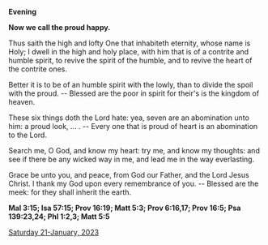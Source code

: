 **Evening**

**Now we call the proud happy.**
 
Thus saith the high and lofty One that inhabiteth eternity, whose name is Holy; I dwell in the high and holy place, with him that is of a contrite and humble spirit, to revive the spirit of the humble, and to revive the heart of the contrite ones.
 
Better it is to be of an humble spirit with the lowly, than to divide the spoil with the proud. -- Blessed are the poor in spirit for their's is the kingdom of heaven.
 
These six things doth the Lord hate: yea, seven are an abomination unto him: a proud look, ... . -- Every one that is proud of heart is an abomination to the Lord.
 
Search me, O God, and know my heart: try me, and know my thoughts: and see if there be any wicked way in me, and lead me in the way everlasting.
 
Grace be unto you, and peace, from God our Father, and the Lord Jesus Christ. I thank my God upon every remembrance of you. -- Blessed are the meek: for they shall inherit the earth.  

**Mal 3:15; Isa 57:15; Prov 16:19; Matt 5:3; Prov 6:16,17; Prov 16:5; Psa 139:23,24; Phl 1:2,3; Matt 5:5**

[Saturday 21-January, 2023](https://t.me/daily_light)

